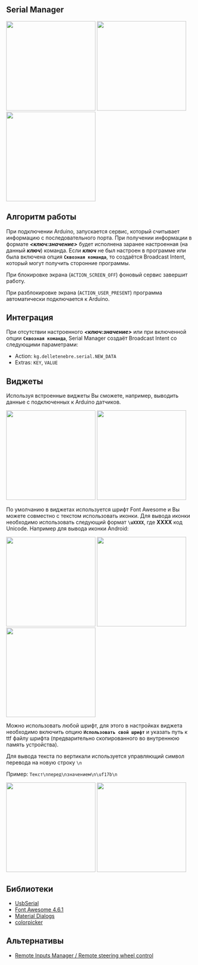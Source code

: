 ## Serial Manager

<img src="https://cloud.githubusercontent.com/assets/3936845/14065232/ca2985c6-f443-11e5-8cf0-37bf12f44809.png" width="240"> <img src="https://cloud.githubusercontent.com/assets/3936845/14065231/ca2776f0-f443-11e5-94c0-b82fc1c76b84.png" width="240"> <img src="https://cloud.githubusercontent.com/assets/3936845/14435783/51e91190-003b-11e6-9e5f-827bb1ac9264.png" width="240">

## Алгоритм работы
При подключении Arduino, запускается сервис, который считывает информацию
с последовательного порта. При получении информации в формате **_<ключ:значение>_**
будет исполнена заранее настроенная (на данный **_ключ_**) команда. Если
**_ключ_** не был настроен в программе или была включена опция **`Сквозная команда`**,
то создаётся Broadcast Intent, который могут получить сторонние программы.

При блокировке экрана (`ACTION_SCREEN_OFF`) фоновый сервис завершит работу.

При разблокировке экрана (`ACTION_USER_PRESENT`) программа автоматически
подключается к Arduino.

## Интеграция
При отсутствии настроенного **_<ключ:значение>_** или при включенной опции 
**`Сквозная команда`**, Serial Manager создаёт Broadcast Intent со следующими
параметрами:

* Action: `kg.delletenebre.serial.NEW_DATA`
* Extras: `KEY`, `VALUE`

## Виджеты
Используя встроенные виджеты Вы сможете, например, выводить данные с подключенных
к Arduino датчиков.

<img src="https://cloud.githubusercontent.com/assets/3936845/14065233/ca29fd76-f443-11e5-9352-43e9c6050e1b.png" width="240"> <img src="https://cloud.githubusercontent.com/assets/3936845/14065234/ca2b695e-f443-11e5-85b1-f1dceb48b5a2.png" width="240">

По умолчанию в виджетах используется шрифт Font Awesome и Вы можете совместно
с текстом использовать иконки. Для вывода иконки необходимо использовать 
следующий формат **`\uXXXX`**, где **XXXX** код Unicode. 
Например для вывода иконки Android:

<img src="https://cloud.githubusercontent.com/assets/3936845/14065225/c9d0f744-f443-11e5-8513-2b4c3b359b12.png" width="240"> <img src="https://cloud.githubusercontent.com/assets/3936845/14065227/ca0ad8b0-f443-11e5-8667-00c10b2c5280.png" width="240"> <img src="https://cloud.githubusercontent.com/assets/3936845/14065228/ca0b2d60-f443-11e5-86b8-9e8c5692c0ea.png" width="240">

Можно использовать любой шрифт, для этого в настройках виджета
необходимо включить опцию **`Использовать свой шрифт`** и указать путь к ttf
файлу шрифта (предварительно скопированного во внутреннюю память устройства).

Для вывода текста по вертикали используется управляющий символ перевода на новую
строку `\n`

Пример: `Текст\nперед\nзначением\n\uf17b\n`

<img src="https://cloud.githubusercontent.com/assets/3936845/14065230/ca0e1e4e-f443-11e5-82cd-27a1007e1334.png" width="240"> <img src="https://cloud.githubusercontent.com/assets/3936845/14065229/ca0b7eb4-f443-11e5-9a56-0499ea4b3e47.png" width="240">

## Библиотеки
* [UsbSerial](https://github.com/felHR85/UsbSerial)
* [Font Awesome 4.6.1](http://fortawesome.github.io/Font-Awesome/)
* [Material Dialogs](https://github.com/afollestad/material-dialogs)
* [colorpicker](https://github.com/martin-stone/hsv-alpha-color-picker-android)

## Альтернативы
* [Remote Inputs Manager / Remote steering wheel control](http://forum.xda-developers.com/showthread.php?t=2635159)
